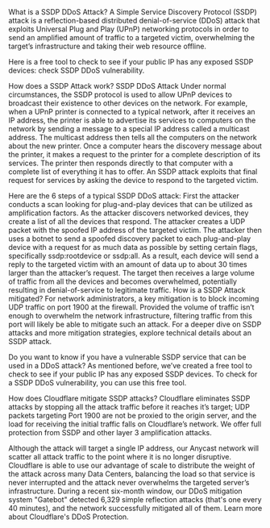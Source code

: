 ##

What is a SSDP DDoS Attack?
A Simple Service Discovery Protocol (SSDP) attack is a reflection-based distributed denial-of-service (DDoS) attack that exploits Universal Plug and Play (UPnP) networking protocols in order to send an amplified amount of traffic to a targeted victim, overwhelming the target’s infrastructure and taking their web resource offline.

Here is a free tool to check to see if your public IP has any exposed SSDP devices: check SSDP DDoS vulnerability.

How does a SSDP Attack work?
SSDP DDoS Attack
Under normal circumstances, the SSDP protocol is used to allow UPnP devices to broadcast their existence to other devices on the network. For example, when a UPnP printer is connected to a typical network, after it receives an IP address, the printer is able to advertise its services to computers on the network by sending a message to a special IP address called a multicast address. The multicast address then tells all the computers on the network about the new printer. Once a computer hears the discovery message about the printer, it makes a request to the printer for a complete description of its services. The printer then responds directly to that computer with a complete list of everything it has to offer. An SSDP attack exploits that final request for services by asking the device to respond to the targeted victim.

Here are the 6 steps of a typical SSDP DDoS attack:
First the attacker conducts a scan looking for plug-and-play devices that can be utilized as amplification factors.
As the attacker discovers networked devices, they create a list of all the devices that respond.
The attacker creates a UDP packet with the spoofed IP address of the targeted victim.
The attacker then uses a botnet to send a spoofed discovery packet to each plug-and-play device with a request for as much data as possible by setting certain flags, specifically ssdp:rootdevice or ssdp:all.
As a result, each device will send a reply to the targeted victim with an amount of data up to about 30 times larger than the attacker’s request.
The target then receives a large volume of traffic from all the devices and becomes overwhelmed, potentially resulting in denial-of-service to legitimate traffic.
How is a SSDP Attack mitigated?
For network administrators, a key mitigation is to block incoming UDP traffic on port 1900 at the firewall. Provided the volume of traffic isn’t enough to overwhelm the network infrastructure, filtering traffic from this port will likely be able to mitigate such an attack. For a deeper dive on SSDP attacks and more mitigation strategies, explore technical details about an SSDP attack.

Do you want to know if you have a vulnerable SSDP service that can be used in a DDoS attack? As mentioned before, we’ve created a free tool to check to see if your public IP has any exposed SSDP devices. To check for a SSDP DDoS vulnerability, you can use this free tool.

How does Cloudflare mitigate SSDP attacks?
Cloudflare eliminates SSDP attacks by stopping all the attack traffic before it reaches it’s target; UDP packets targeting Port 1900 are not be proxied to the origin server, and the load for receiving the initial traffic falls on Cloudflare’s network. We offer full protection from SSDP and other layer 3 amplification attacks.

Although the attack will target a single IP address, our Anycast network will scatter all attack traffic to the point where it is no longer disruptive. Cloudflare is able to use our advantage of scale to distribute the weight of the attack across many Data Centers, balancing the load so that service is never interrupted and the attack never overwhelms the targeted server’s infrastructure. During a recent six-month window, our DDoS mitigation system "Gatebot" detected 6,329 simple reflection attacks (that's one every 40 minutes), and the network successfully mitigated all of them. Learn more about Cloudflare's DDoS Protection.